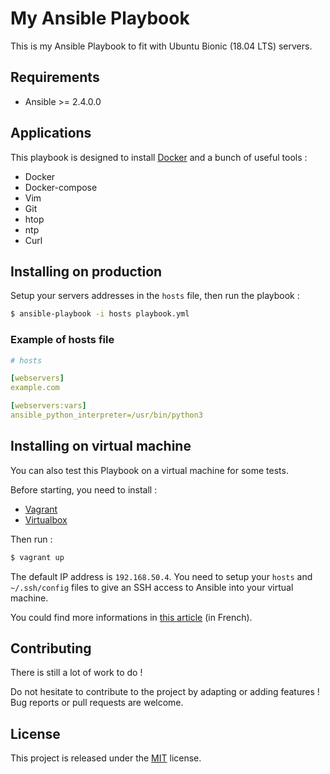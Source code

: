 # My Ansible Playbook

This is my Ansible Playbook to fit with Ubuntu Bionic (18.04 LTS) servers.

## Requirements

+ Ansible >= 2.4.0.0

## Applications

This playbook is designed to install [Docker](https://www.docker.com) and a bunch of useful tools :

+ Docker
+ Docker-compose
+ Vim
+ Git
+ htop
+ ntp
+ Curl

## Installing on production

Setup your servers addresses in the ```hosts``` file, then run the playbook :

```bash
$ ansible-playbook -i hosts playbook.yml
```

### Example of hosts file

```yaml
# hosts

[webservers]
example.com

[webservers:vars]
ansible_python_interpreter=/usr/bin/python3
```

## Installing on virtual machine

You can also test this Playbook on a virtual machine for some tests.

Before starting, you need to install :

+ [Vagrant](https://www.vagrantup.com)
+ [Virtualbox](https://www.virtualbox.org)

Then run :

```bash
$ vagrant up
```

The default IP address is ```192.168.50.4```. You need to setup your ```hosts``` and ```~/.ssh/config``` files to give an SSH access to Ansible into your virtual machine.

You could find more informations in [this article](https://guillaumebriday.fr/utiliser-la-commande-ssh-pour-entrer-dans-une-machine-vagrant) (in French).

## Contributing

There is still a lot of work to do !

Do not hesitate to contribute to the project by adapting or adding features ! Bug reports or pull requests are welcome.

## License

This project is released under the [MIT](http://opensource.org/licenses/MIT) license.

